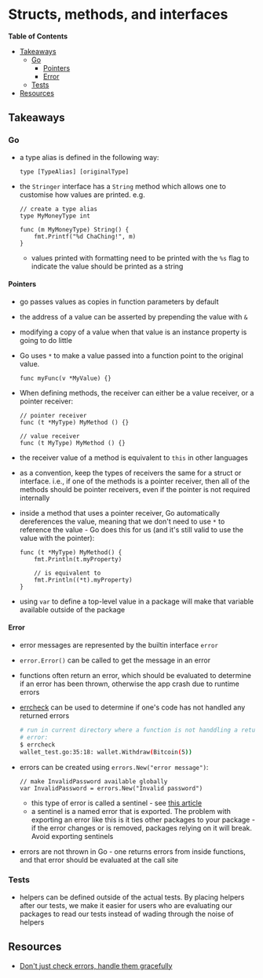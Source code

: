 # Structs, methods, and interfaces

<!-- START doctoc generated TOC please keep comment here to allow auto update -->
<!-- DON'T EDIT THIS SECTION, INSTEAD RE-RUN doctoc TO UPDATE -->
**Table of Contents**

- [Takeaways](#takeaways)
  - [Go](#go)
    - [Pointers](#pointers)
    - [Error](#error)
  - [Tests](#tests)
- [Resources](#resources)

<!-- END doctoc generated TOC please keep comment here to allow auto update -->

## Takeaways

### Go

- a type alias is defined in the following way:

    ```golang
    type [TypeAlias] [originalType]
    ```
- the `Stringer` interface has a `String` method which allows one to customise
    how values are printed. e.g.

    ```golang
    // create a type alias
    type MyMoneyType int

    func (m MyMoneyType) String() {
        fmt.Printf("%d ChaChing!", m)
    }
    ```

    - values printed with formatting need to be printed with the `%s` flag to
        indicate the value should be printed as a string


#### Pointers

- go passes values as copies in function parameters by default
- the address of a value can be asserted by prepending the value with `&`
- modifying a copy of a value when that value is an instance property is going
    to do little
- Go uses `*` to make a value passed into a function point to the original
    value.

    ```golang
    func myFunc(v *MyValue) {}
    ```
- When defining methods, the receiver can either be a value receiver, or a
    pointer receiver:

    ```golang
    // pointer receiver
    func (t *MyType) MyMethod () {}

    // value receiver
    func (t MyType) MyMethod () {}
    ```
- the receiver value of a method is equivalent to `this` in other languages
- as a convention, keep the types of receivers the same for a struct or
    interface. i.e., if one of the methods is a pointer receiver, then all of
    the methods should be pointer receivers, even if the pointer is not required
    internally
- inside a method that uses a pointer receiver, Go automatically dereferences
    the value, meaning that we don't need to  use `*` to reference the value -
    Go does this for us (and it's still valid to use the value with the
    pointer):

    ```golang
    func (t *MyType) MyMethod() {
        fmt.Println(t.myProperty)

        // is equivalent to
        fmt.Println((*t).myProperty)
    }
    ```
- using `var` to define a top-level value in a package will make that variable
    available outside of the package

#### Error

- error messages are represented by the builtin interface `error`
- `error.Error()` can be called to get the message in an error
- functions often return an error, which should be evaluated to determine if an
    error has been thrown, otherwise the app crash due to runtime errors
- [errcheck](https://github.com/kisielk/errcheck) can be used to determine if
    one's code has not handled any returned errors

    ```bash
    # run in current directory where a function is not handdling a returned
    # error:
    $ errcheck
    wallet_test.go:35:18: wallet.Withdraw(Bitcoin(5))
    ```
- errors can be created using `errors.New("error message")`:

    ```golang
    // make InvalidPassword available globally
    var InvalidPassword = errors.New("Invalid password")
    ```

    - this type of error is called a sentinel - see [this article](https://dave.cheney.net/2016/04/27/dont-just-check-errors-handle-them-gracefully)
    - a sentinel is a named error that is exported. The problem with exporting
        an error like this is it ties other packages to your package - if the
        error changes or is removed, packages relying on it will break. Avoid
        exporting sentinels
- errors are not thrown in Go - one returns errors from inside functions, and
    that error should be evaluated at the call site

### Tests

- helpers can be defined outside of the actual tests. By placing helpers after
    our tests, we make it easier for users who are evaluating our packages to
    read our tests instead of wading through the noise of helpers

## Resources

- [Don't just check errors, handle them gracefully](https://dave.cheney.net/2016/04/27/dont-just-check-errors-handle-them-gracefully)
